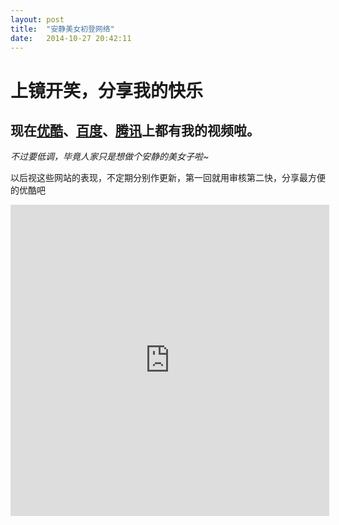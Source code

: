 ```yaml
---
layout: post
title:  "安静美女初登网络"
date:   2014-10-27 20:42:11
---
```

上镜开笑，分享我的快乐
=======

现在[优酷][1]、[百度][2]、[腾讯][3]上都有我的视频啦。
----------------------------------

*不过要低调，毕竟人家只是想做个安静的美女子啦~*

以后视这些网站的表现，不定期分别作更新，第一回就用审核第二快，分享最方便的优酷吧

<iframe height=498 width=510 src="http://player.youku.com/embed/XODEyNzM3MjI0" frameborder=0 allowfullscreen></iframe>


  [1]: http://v.youku.com/v_show/id_XODEyNzM3MjI0.html
  [2]: http://pan.baidu.com/s/1dDu4kt7
  [3]: http://v.qq.com/page/v/7/0/v01391om470.html